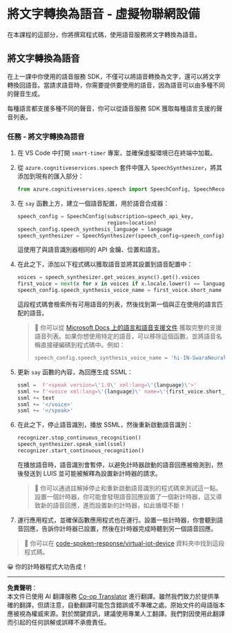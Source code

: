 <!--
CO_OP_TRANSLATOR_METADATA:
{
  "original_hash": "7966848a1f870e4c42edb4db67b13c57",
  "translation_date": "2025-08-27T00:17:46+00:00",
  "source_file": "6-consumer/lessons/3-spoken-feedback/virtual-device-text-to-speech.md",
  "language_code": "mo"
}
-->
# 將文字轉換為語音 - 虛擬物聯網設備

在本課程的這部分，你將撰寫程式碼，使用語音服務將文字轉換為語音。

## 將文字轉換為語音

在上一課中你使用的語音服務 SDK，不僅可以將語音轉換為文字，還可以將文字轉換回語音。當請求語音時，你需要提供要使用的語音，因為語音可以由多種不同的聲音生成。

每種語言都支援多種不同的聲音，你可以從語音服務 SDK 獲取每種語言支援的聲音列表。

### 任務 - 將文字轉換為語音

1. 在 VS Code 中打開 `smart-timer` 專案，並確保虛擬環境已在終端中加載。

1. 從 `azure.cognitiveservices.speech` 套件中匯入 `SpeechSynthesizer`，將其添加到現有的匯入部分：

    ```python
    from azure.cognitiveservices.speech import SpeechConfig, SpeechRecognizer, SpeechSynthesizer
    ```

1. 在 `say` 函數上方，建立一個語音配置，用於語音合成器：

    ```python
    speech_config = SpeechConfig(subscription=speech_api_key,
                                 region=location)
    speech_config.speech_synthesis_language = language
    speech_synthesizer = SpeechSynthesizer(speech_config=speech_config)
    ```

    這使用了與語音識別器相同的 API 金鑰、位置和語言。

1. 在此之下，添加以下程式碼以獲取語音並將其設置到語音配置中：

    ```python
    voices = speech_synthesizer.get_voices_async().get().voices
    first_voice = next(x for x in voices if x.locale.lower() == language.lower())
    speech_config.speech_synthesis_voice_name = first_voice.short_name
    ```

    這段程式碼會檢索所有可用語音的列表，然後找到第一個與正在使用的語言匹配的語音。

    > 💁 你可以從 [Microsoft Docs 上的語言和語音支援文件](https://docs.microsoft.com/azure/cognitive-services/speech-service/language-support?WT.mc_id=academic-17441-jabenn#text-to-speech) 獲取完整的支援語音列表。如果你想使用特定的語音，可以移除這個函數，並將語音名稱直接硬編碼到程式碼中。例如：
    >
    > ```python
    > speech_config.speech_synthesis_voice_name = 'hi-IN-SwaraNeural'
    > ```

1. 更新 `say` 函數的內容，為回應生成 SSML：

    ```python
    ssml =  f'<speak version=\'1.0\' xml:lang=\'{language}\'>'
    ssml += f'<voice xml:lang=\'{language}\' name=\'{first_voice.short_name}\'>'
    ssml += text
    ssml += '</voice>'
    ssml += '</speak>'
    ```

1. 在此之下，停止語音識別，播放 SSML，然後重新啟動語音識別：

    ```python
    recognizer.stop_continuous_recognition()
    speech_synthesizer.speak_ssml(ssml)
    recognizer.start_continuous_recognition()
    ```

    在播放語音時，語音識別會暫停，以避免計時器啟動的語音回應被檢測到，然後發送到 LUIS 並可能被解釋為設置新計時器的請求。

    > 💁 你可以通過註解掉停止和重新啟動語音識別的程式碼來測試這一點。設置一個計時器，你可能會發現語音回應設置了一個新計時器，這又導致新的語音回應，進而設置新的計時器，如此循環不斷！

1. 運行應用程式，並確保函數應用程式也在運行。設置一些計時器，你會聽到語音回應，告訴你計時器已設置，然後在計時器完成時聽到另一個語音回應。

> 💁 你可以在 [code-spoken-response/virtual-iot-device](../../../../../6-consumer/lessons/3-spoken-feedback/code-spoken-response/virtual-iot-device) 資料夾中找到這段程式碼。

😀 你的計時器程式大功告成！

---

**免責聲明**：  
本文件已使用 AI 翻譯服務 [Co-op Translator](https://github.com/Azure/co-op-translator) 進行翻譯。雖然我們致力於提供準確的翻譯，但請注意，自動翻譯可能包含錯誤或不準確之處。原始文件的母語版本應被視為權威來源。對於關鍵資訊，建議使用專業人工翻譯。我們對因使用此翻譯而引起的任何誤解或誤釋不承擔責任。